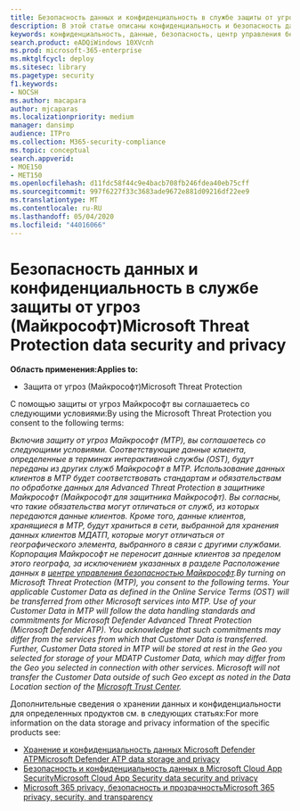 ```yaml
---
title: Безопасность данных и конфиденциальность в службе защиты от угроз (Майкрософт)
description: В этой статье описаны конфиденциальность и безопасность данных службы.
keywords: конфиденциальность, данные, безопасность, центр управления безопасностью, сбор сведений
search.product: eADQiWindows 10XVcnh
ms.prod: microsoft-365-enterprise
ms.mktglfcycl: deploy
ms.sitesec: library
ms.pagetype: security
f1.keywords:
- NOCSH
ms.author: macapara
author: mjcaparas
ms.localizationpriority: medium
manager: dansimp
audience: ITPro
ms.collection: M365-security-compliance
ms.topic: conceptual
search.appverid:
- MOE150
- MET150
ms.openlocfilehash: d11fdc58f44c9e4bacb708fb246fdea40eb75cff
ms.sourcegitcommit: 997f6227f33c3683ade9672e881d09216df22ee9
ms.translationtype: MT
ms.contentlocale: ru-RU
ms.lasthandoff: 05/04/2020
ms.locfileid: "44016066"
---
```

# <a name="microsoft-threat-protection-data-security-and-privacy"></a><span data-ttu-id="5b1b7-104">Безопасность данных и конфиденциальность в службе защиты от угроз (Майкрософт)</span><span class="sxs-lookup"><span data-stu-id="5b1b7-104">Microsoft Threat Protection data security and privacy</span></span>

<span data-ttu-id="5b1b7-105">**Область применения:**</span><span class="sxs-lookup"><span data-stu-id="5b1b7-105">**Applies to:**</span></span>
- <span data-ttu-id="5b1b7-106">Защита от угроз (Майкрософт)</span><span class="sxs-lookup"><span data-stu-id="5b1b7-106">Microsoft Threat Protection</span></span>

<span data-ttu-id="5b1b7-107">С помощью защиты от угроз Майкрософт вы соглашаетесь со следующими условиями:</span><span class="sxs-lookup"><span data-stu-id="5b1b7-107">By using the Microsoft Threat Protection you consent to the following terms:</span></span>

<span data-ttu-id="5b1b7-108">*Включив защиту от угроз Майкрософт (MTP), вы соглашаетесь со следующими условиями. Соответствующие данные клиента, определенные в терминах интерактивной службы (OST), будут переданы из других служб Майкрософт в MTP. Использование данных клиентов в MTP будет соответствовать стандартам и обязательствам по обработке данных для Advanced Threat Protection в защитнике Майкрософт (Майкрософт для защитника Майкрософт). Вы согласны, что такие обязательства могут отличаться от служб, из которых передаются данные клиентов. Кроме того, данные клиентов, хранящиеся в MTP, будут храниться в сети, выбранной для хранения данных клиентов МДАТП, которые могут отличаться от географического элемента, выбранного в связи с другими службами. Корпорация Майкрософт не переносит данные клиентов за пределом этого географа, за исключением указанных в разделе Расположение данных в [центре управления безопасностью Майкрософт](https://www.microsoft.com/trust-center).*</span><span class="sxs-lookup"><span data-stu-id="5b1b7-108">*By turning on Microsoft Threat Protection (MTP), you consent to the following terms. Your applicable Customer Data as defined in the Online Service Terms (OST) will be transferred from other Microsoft services into MTP. Use of your Customer Data in MTP will follow the data handling standards and commitments for Microsoft Defender Advanced Threat Protection (Microsoft Defender ATP). You acknowledge that such commitments may differ from the services from which that Customer Data is transferred. Further, Customer Data stored in MTP will be stored at rest in the Geo you selected for storage of your MDATP Customer Data, which may differ from the Geo you selected in connection with other services. Microsoft will not transfer the Customer Data outside of such Geo except as noted in the Data Location section of the [Microsoft Trust Center](https://www.microsoft.com/trust-center).*</span></span>

<span data-ttu-id="5b1b7-109">Дополнительные сведения о хранении данных и конфиденциальности для определенных продуктов см. в следующих статьях:</span><span class="sxs-lookup"><span data-stu-id="5b1b7-109">For more information on the data storage and privacy information of the specific products see:</span></span>
- [<span data-ttu-id="5b1b7-110">Хранение и конфиденциальность данных Microsoft Defender ATP</span><span class="sxs-lookup"><span data-stu-id="5b1b7-110">Microsoft Defender ATP data storage and privacy</span></span>](https://docs.microsoft.com/windows/security/threat-protection/microsoft-defender-atp/data-storage-privacy)
- [<span data-ttu-id="5b1b7-111">Безопасность и конфиденциальность данных в Microsoft Cloud App Security</span><span class="sxs-lookup"><span data-stu-id="5b1b7-111">Microsoft Cloud App Security data security and privacy</span></span>](https://docs.microsoft.com/cloud-app-security/cas-compliance-trust)
- [<span data-ttu-id="5b1b7-112">Microsoft 365 privacy, безопасность и прозрачность</span><span class="sxs-lookup"><span data-stu-id="5b1b7-112">Microsoft 365 privacy, security, and transparency</span></span>](https://docs.microsoft.com/office365/servicedescriptions/office-365-platform-service-description/privacy-security-and-transparency#advanced-threat-protection)
